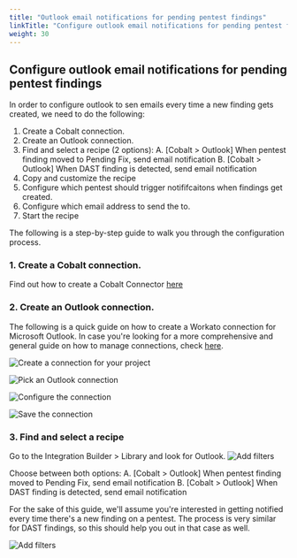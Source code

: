 ```yaml
---
title: "Outlook email notifications for pending pentest findings"
linkTitle: "Configure outlook email notifications for pending pentest findings"
weight: 30
---
```


## Configure outlook email notifications for pending pentest findings

In order to configure outlook to sen emails every time a new finding gets created, we need to do the following:
1. Create a Cobalt connection.
2. Create an Outlook connection.
3. Find and select a recipe (2 options):
  A. [Cobalt > Outlook] When pentest finding moved to Pending Fix, send email notification
  B. [Cobalt > Outlook] When DAST finding is detected, send email notification
4. Copy and customize the recipe
  1. Configure which pentest should trigger notififcaitons when findings get created.
  2. Configure which email address to send the to.
5. Start the recipe

The following is a step-by-step guide to walk you through the configuration process.

### 1. Create a Cobalt connection.

Find out how to create a Cobalt Connector [here](integrations/integrationbuilder/#connection)

### 2. Create an Outlook connection.

The following is a quick guide on how to create a Workato connection for Microsoft Outlook.
In case you're looking for a more comprehensive and general guide on how to manage connections, check [here](integrations/integrationbuilder/connect-your-applications/).

![Create a connection for your project](/integrations/integration_builder/findings_outlook_notifications/create_connection_step1.png "Create a connection for your project")

![Pick an Outlook connection](/integrations/integration_builder/findings_outlook_notifications/create_connection_step2.png "Pick an Outlook connection")

![Configure the connection](/integrations/integration_builder/findings_outlook_notifications/create_connection_step3.png "Configure the connection")

![Save the connection](/integrations/integration_builder/findings_outlook_notifications/create_connection_step4.png "Save the connection")


### 3. Find and select a recipe

Go to the Integration Builder > Library and look for Outlook.
![Add filters](/integrations/integration_builder/findings_outlook_notifications/configure_outlook_notification_step1.png "Add filters")

Choose between both options:
A. [Cobalt > Outlook] When pentest finding moved to Pending Fix, send email notification
B. [Cobalt > Outlook] When DAST finding is detected, send email notification

For the sake of this guide, we'll assume you're interested in getting notified every time there's a new finding on a pentest. The process is very similar for DAST findings, so this should help you out in that case as well.

![Add filters](/integrations/integration_builder/findings_outlook_notifications/configure_outlook_notification_step1.png "Add filters")
